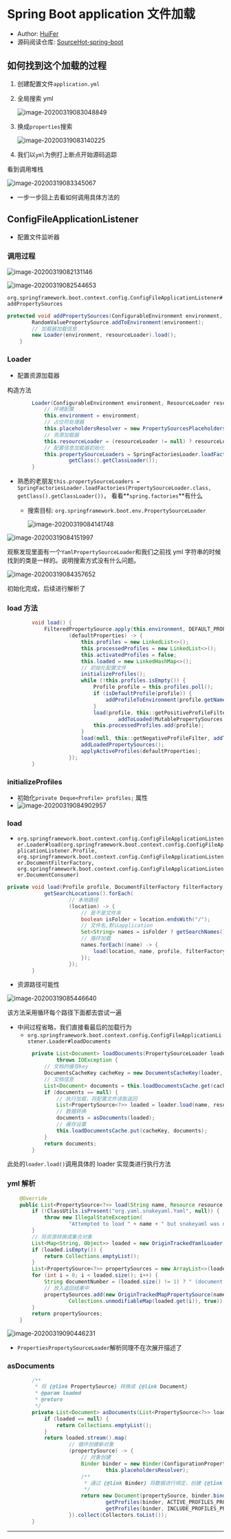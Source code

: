 # Spring Boot application 文件加载

- Author: [HuiFer](https://github.com/huifer)
- 源码阅读仓库: [SourceHot-spring-boot](https://github.com/SourceHot/spring-boot-read)

## 如何找到这个加载的过程

1. 创建配置文件`application.yml`

2. 全局搜索 yml

   ![image-20200319083048849](https://fastly.jsdelivr.net/gh/doocs/source-code-hunter@main/images/SpringBoot/image-20200319083048849.png)

3. 换成`properties`搜索

   ![image-20200319083140225](https://fastly.jsdelivr.net/gh/doocs/source-code-hunter@main/images/SpringBoot/image-20200319083140225.png)

4. 我们以`yml`为例打上断点开始源码追踪

看到调用堆栈

![image-20200319083345067](https://fastly.jsdelivr.net/gh/doocs/source-code-hunter@main/images/SpringBoot/image-20200319083345067.png)

- 一步一步回上去看如何调用具体方法的

## ConfigFileApplicationListener

- 配置文件监听器

### 调用过程

![image-20200319082131146](https://fastly.jsdelivr.net/gh/doocs/source-code-hunter@main/images/SpringBoot/image-20200319082131146.png)

![image-20200319082544653](https://fastly.jsdelivr.net/gh/doocs/source-code-hunter@main/images/SpringBoot/image-20200319082544653.png)

`org.springframework.boot.context.config.ConfigFileApplicationListener#addPropertySources`

```java
protected void addPropertySources(ConfigurableEnvironment environment, ResourceLoader resourceLoader) {
		RandomValuePropertySource.addToEnvironment(environment);
		// 加载器加载信息
		new Loader(environment, resourceLoader).load();
	}
```

### Loader

- 配置资源加载器

构造方法

```java
		Loader(ConfigurableEnvironment environment, ResourceLoader resourceLoader) {
		    // 环境配置
			this.environment = environment;
			// 占位符处理器
			this.placeholdersResolver = new PropertySourcesPlaceholdersResolver(this.environment);
			// 资源加载器
			this.resourceLoader = (resourceLoader != null) ? resourceLoader : new DefaultResourceLoader();
			// 配置信息加载器初始化
			this.propertySourceLoaders = SpringFactoriesLoader.loadFactories(PropertySourceLoader.class,
					getClass().getClassLoader());
		}

```

- 熟悉的老朋友`this.propertySourceLoaders = SpringFactoriesLoader.loadFactories(PropertySourceLoader.class, getClass().getClassLoader())`， 看看**`spring.factories`**有什么

  - 搜索目标: `org.springframework.boot.env.PropertySourceLoader`

    ![image-20200319084141748](https://fastly.jsdelivr.net/gh/doocs/source-code-hunter@main/images/SpringBoot/image-20200319084141748.png)

![image-20200319084151997](https://fastly.jsdelivr.net/gh/doocs/source-code-hunter@main/images/SpringBoot/image-20200319084151997.png)

观察发现里面有一个`YamlPropertySourceLoader`和我们之前找 yml 字符串的时候找到的类是一样的。说明搜索方式没有什么问题。

![image-20200319084357652](https://fastly.jsdelivr.net/gh/doocs/source-code-hunter@main/images/SpringBoot/image-20200319084357652.png)

初始化完成，后续进行解析了

### load 方法

```java
		void load() {
			FilteredPropertySource.apply(this.environment, DEFAULT_PROPERTIES, LOAD_FILTERED_PROPERTY,
					(defaultProperties) -> {
						this.profiles = new LinkedList<>();
						this.processedProfiles = new LinkedList<>();
						this.activatedProfiles = false;
						this.loaded = new LinkedHashMap<>();
						// 初始化配置文件
						initializeProfiles();
						while (!this.profiles.isEmpty()) {
							Profile profile = this.profiles.poll();
							if (isDefaultProfile(profile)) {
								addProfileToEnvironment(profile.getName());
							}
							load(profile, this::getPositiveProfileFilter,
									addToLoaded(MutablePropertySources::addLast, false));
							this.processedProfiles.add(profile);
						}
						load(null, this::getNegativeProfileFilter, addToLoaded(MutablePropertySources::addFirst, true));
						addLoadedPropertySources();
						applyActiveProfiles(defaultProperties);
					});
		}

```

### initializeProfiles

- 初始化`private Deque<Profile> profiles;` 属性
- ![image-20200319084902957](https://fastly.jsdelivr.net/gh/doocs/source-code-hunter@main/images/SpringBoot/image-20200319084902957.png)

### load

- `org.springframework.boot.context.config.ConfigFileApplicationListener.Loader#load(org.springframework.boot.context.config.ConfigFileApplicationListener.Profile, org.springframework.boot.context.config.ConfigFileApplicationListener.DocumentFilterFactory, org.springframework.boot.context.config.ConfigFileApplicationListener.DocumentConsumer)`

```java
private void load(Profile profile, DocumentFilterFactory filterFactory, DocumentConsumer consumer) {
			getSearchLocations().forEach(
					// 本地路径
					(location) -> {
						// 是不是文件夹
						boolean isFolder = location.endsWith("/");
						// 文件名,默认application
						Set<String> names = isFolder ? getSearchNames() : NO_SEARCH_NAMES;
						// 循环加载
						names.forEach((name) -> {
							load(location, name, profile, filterFactory, consumer);
						});
					});
		}
```

- 资源路径可能性

![image-20200319085446640](https://fastly.jsdelivr.net/gh/doocs/source-code-hunter@main/images/SpringBoot/image-20200319085446640.png)

该方法采用循环每个路径下面都去尝试一遍

- 中间过程省略，我们直接看最后的加载行为
  - `org.springframework.boot.context.config.ConfigFileApplicationListener.Loader#loadDocuments`

```java
		private List<Document> loadDocuments(PropertySourceLoader loader, String name, Resource resource)
				throws IOException {
		    // 文档的缓存key
			DocumentsCacheKey cacheKey = new DocumentsCacheKey(loader, resource);
			// 文档信息
			List<Document> documents = this.loadDocumentsCache.get(cacheKey);
			if (documents == null) {
				// 执行加载，将配置文件读取返回
				List<PropertySource<?>> loaded = loader.load(name, resource);
				// 数据转换
				documents = asDocuments(loaded);
				// 缓存设置
				this.loadDocumentsCache.put(cacheKey, documents);
			}
			return documents;
		}

```

此处的`loader.load()`调用具体的 loader 实现类进行执行方法

### yml 解析

```java
	@Override
	public List<PropertySource<?>> load(String name, Resource resource) throws IOException {
		if (!ClassUtils.isPresent("org.yaml.snakeyaml.Yaml", null)) {
			throw new IllegalStateException(
					"Attempted to load " + name + " but snakeyaml was not found on the classpath");
		}
		// 将资源转换成集合对象
		List<Map<String, Object>> loaded = new OriginTrackedYamlLoader(resource).load();
		if (loaded.isEmpty()) {
			return Collections.emptyList();
		}
		List<PropertySource<?>> propertySources = new ArrayList<>(loaded.size());
		for (int i = 0; i < loaded.size(); i++) {
			String documentNumber = (loaded.size() != 1) ? " (document #" + i + ")" : "";
			// 放入返回结果中
			propertySources.add(new OriginTrackedMapPropertySource(name + documentNumber,
					Collections.unmodifiableMap(loaded.get(i)), true));
		}
		return propertySources;
	}

```

![image-20200319090446231](https://fastly.jsdelivr.net/gh/doocs/source-code-hunter@main/images/SpringBoot/image-20200319090446231.png)

- `PropertiesPropertySourceLoader`解析同理不在次展开描述了

### asDocuments

```java
		/**
		 * 将 {@link PropertySource} 转换成 {@link Document}
		 * @param loaded
		 * @return
		 */
		private List<Document> asDocuments(List<PropertySource<?>> loaded) {
			if (loaded == null) {
				return Collections.emptyList();
			}
			return loaded.stream().map(
					// 循环创建新对象
					(propertySource) -> {
						// 对象创建
						Binder binder = new Binder(ConfigurationPropertySources.from(propertySource),
								this.placeholdersResolver);
						/**
						 * 通过 {@link Binder} 将数据进行绑定，创建 {@link Document}进行返回
						 */
						return new Document(propertySource, binder.bind("spring.profiles", STRING_ARRAY).orElse(null),
								getProfiles(binder, ACTIVE_PROFILES_PROPERTY),
								getProfiles(binder, INCLUDE_PROFILES_PROPERTY));
					}).collect(Collectors.toList());
		}

```

---
